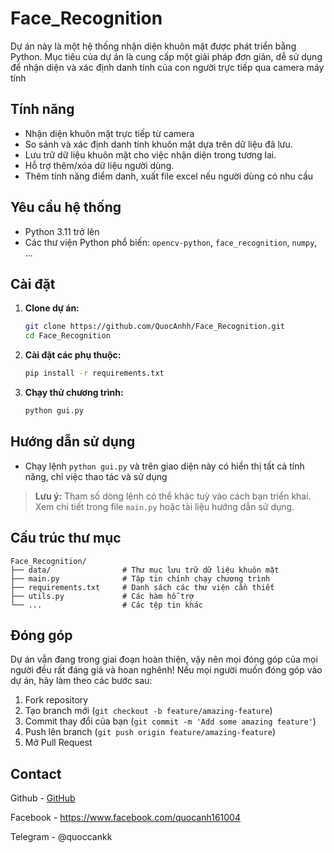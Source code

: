 # Face_Recognition

Dự án này là một hệ thống nhận diện khuôn mặt được phát triển bằng Python. Mục tiêu của dự án là cung cấp một giải pháp đơn giản, dễ sử dụng để nhận diện và xác định danh tính của con người trực tiếp qua camera máy tính

## Tính năng

- Nhận diện khuôn mặt trực tiếp từ camera
- So sánh và xác định danh tính khuôn mặt dựa trên dữ liệu đã lưu.
- Lưu trữ dữ liệu khuôn mặt cho việc nhận diện trong tương lai.
- Hỗ trợ thêm/xóa dữ liệu người dùng.
- Thêm tính năng điểm danh, xuất file excel nếu người dùng có nhu cầu

## Yêu cầu hệ thống

- Python 3.11 trở lên
- Các thư viện Python phổ biến: `opencv-python`, `face_recognition`, `numpy`, ...

## Cài đặt

1. **Clone dự án:**
   ```bash
   git clone https://github.com/QuocAnhh/Face_Recognition.git
   cd Face_Recognition
   ```

2. **Cài đặt các phụ thuộc:**
   ```bash
   pip install -r requirements.txt
   ```

3. **Chạy thử chương trình:**
   ```bash
   python gui.py
   ```

## Hướng dẫn sử dụng

- Chạy lệnh `python gui.py` và trên giao diện này có hiển thị tất cả tính năng, chỉ việc thao tác và sử dụng

> **Lưu ý:** Tham số dòng lệnh có thể khác tuỳ vào cách bạn triển khai. Xem chi tiết trong file `main.py` hoặc tài liệu hướng dẫn sử dụng.

## Cấu trúc thư mục

```
Face_Recognition/
├── data/                # Thư mục lưu trữ dữ liệu khuôn mặt
├── main.py              # Tập tin chính chạy chương trình
├── requirements.txt     # Danh sách các thư viện cần thiết
├── utils.py             # Các hàm hỗ trợ
└── ...                  # Các tệp tin khác
```

## Đóng góp

Dự án vẫn đang trong giai đoạn hoàn thiện, vậy nên mọi đóng góp của mọi người đều rất đáng giá và hoan nghênh! Nếu mọi người muốn đóng góp vào dự án, hãy làm theo các bước sau:

1. Fork repository
2. Tạo branch mới (`git checkout -b feature/amazing-feature`)
3. Commit thay đổi của bạn (`git commit -m 'Add some amazing feature'`)
4. Push lên branch (`git push origin feature/amazing-feature`)
5. Mở Pull Request


## Contact

Github - [GitHub](https://github.com/QuocAnhh)

Facebook - https://www.facebook.com/quocanh161004

Telegram - @quoccankk
